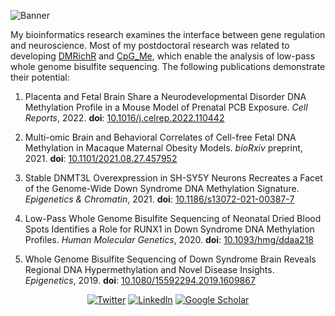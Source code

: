 ![Banner](https://pbs.twimg.com/profile_banners/1419589106/1589310562/1500x500)

My bioinformatics research examines the interface between gene regulation and neuroscience. Most of my postdoctoral research was related to developing [DMRichR](https://github.com/ben-laufer/DMRichR) and [CpG_Me](https://github.com/ben-laufer/CpG_Me), which enable the analysis of low-pass whole genome bisulfite sequencing. 
The following publications demonstrate their potential: 

1) Placenta and Fetal Brain Share a Neurodevelopmental Disorder DNA Methylation Profile in a Mouse Model of Prenatal PCB Exposure. *Cell Reports*, 2022. **doi**: [10.1016/j.celrep.2022.110442](https://doi.org/10.1016/j.celrep.2022.110442) 

2) Multi-omic Brain and Behavioral Correlates of Cell-free Fetal DNA Methylation in Macaque Maternal Obesity Models. *bioRxiv* preprint, 2021. **doi**: [10.1101/2021.08.27.457952](https://doi.org/10.1101/2021.08.27.457952)

3) Stable DNMT3L Overexpression in SH-SY5Y Neurons Recreates a Facet of the Genome-Wide Down Syndrome DNA Methylation Signature. *Epigenetics & Chromatin*, 2021. **doi**: [10.1186/s13072-021-00387-7](https://doi.org/10.1186/s13072-021-00387-7)

4) Low-Pass Whole Genome Bisulfite Sequencing of Neonatal Dried Blood Spots Identifies a Role for RUNX1 in Down Syndrome DNA Methylation Profiles. *Human Molecular Genetics*, 2020. **doi**: [10.1093/hmg/ddaa218](https://doi.org/10.1093/hmg/ddaa218) 

5) Whole Genome Bisulfite Sequencing of Down Syndrome Brain Reveals Regional DNA Hypermethylation and Novel Disease Insights. *Epigenetics*, 2019. **doi**: [10.1080/15592294.2019.1609867](https://doi.org/10.1080/15592294.2019.1609867)
  
 <p align="center">
  <a href="https://twitter.com/laufer_ben"><img src="https://img.shields.io/twitter/follow/laufer_ben?style=social" alt="Twitter"></a>
  <a href="https://www.linkedin.com/in/ben-laufer-539a496a/"><img src="https://img.shields.io/badge/LinkedIn--_.svg?style=social&logo=linkedin" alt="LinkedIn"></a>
  <a href="https://scholar.google.ca/citations?user=R8_n7dgAAAAJ&hl=en"><img src="https://img.shields.io/badge/Google%20Scholar-Profile-lightgrey?logo=google" alt="Google Scholar"></a>
</p>
